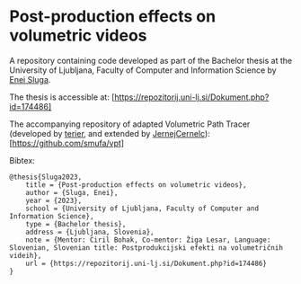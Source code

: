 # Post-production effects on volumetric videos

A repository containing code developed as part of the Bachelor thesis at the University of Ljubljana, Faculty of Computer and Information Science by [Enei Sluga](https://github.com/smufa).

The thesis is accessible at:
[https://repozitorij.uni-lj.si/Dokument.php?id=174486]

The accompanying repository of adapted Volumetric Path Tracer (developed by [terier](https://github.com/terier/vpt), and extended by [JernejCernelc](https://github.com/JernejCernelc/vpt)):
[https://github.com/smufa/vpt]

Bibtex:
```
@thesis{Sluga2023,
    title = {Post-production effects on volumetric videos},
    author = {Sluga, Enei},
    year = {2023},
    school = {University of Ljubljana, Faculty of Computer and Information Science},
    type = {Bachelor thesis},
    address = {Ljubljana, Slovenia},
    note = {Mentor: Ciril Bohak, Co-mentor: Žiga Lesar, Language: Slovenian, Slovenian title: Postprodukcijski efekti na volumetričnih videih},
    url = {https://repozitorij.uni-lj.si/Dokument.php?id=174486}
}
```
